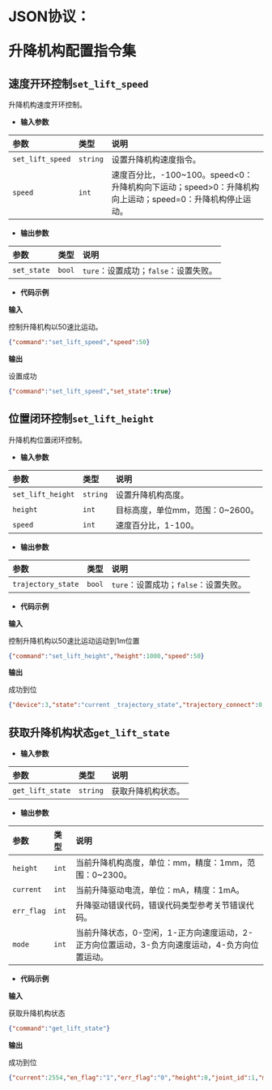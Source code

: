 # <p class="hidden">JSON协议：</p>升降机构配置指令集

## 速度开环控制`set_lift_speed`

升降机构速度开环控制。

- **输入参数**

| 参数            | 类型 | 说明                     |
| :-------------- | :--- | :----------------------- |
| `set_lift_speed` |   `string`   | 设置升降机构速度指令。           |
| `speed` |   `int`   | 速度百分比，-100~100。speed<0：升降机构向下运动；speed>0：升降机构向上运动；speed=0：升降机构停止运动。          |


- **输出参数**

| 参数        | 类型   | 说明                                  |
| :---------- | :----- | :------------------------------------ |
| `set_state` | `bool` | `ture`：设置成功；`false`：设置失败。 |

- **代码示例**

**输入**

控制升降机构以50速比运动。

```json
{"command":"set_lift_speed","speed":50}
```

**输出**

设置成功

```json
{"command":"set_lift_speed","set_state":true}
```


## 位置闭环控制`set_lift_height`

升降机构位置闭环控制。

- **输入参数**

| 参数            | 类型 | 说明                     |
| :-------------- | :--- | :----------------------- |
| `set_lift_height` |   `string`   | 设置升降机构高度。           |
| `height` |   `int`   | 目标高度，单位mm，范围：0~2600。          |
| `speed` |   `int`   | 速度百分比，1-100。          |


- **输出参数**


| 参数        | 类型   | 说明                                  |
| :---------- | :----- | :------------------------------------ |
| `trajectory_state` | `bool` | `ture`：设置成功；`false`：设置失败。 |

- **代码示例**

**输入**

控制升降机构以50速比运动运动到1m位置

```json
{"command":"set_lift_height","height":1000,"speed":50}
```

**输出**

成功到位


```json
{"device":3,"state":"current _trajectory_state","trajectory_connect":0,"trajectory_state":true}
```


## 获取升降机构状态`get_lift_state`

- **输入参数**

| 参数            | 类型 | 说明                     |
| :-------------- | :--- | :----------------------- |
| `get_lift_state` |   `string`   | 获取升降机构状态。           |


- **输出参数**

| 参数            | 类型 | 说明                     |
| :-------------- | :--- | :----------------------- |
| `height` |   `int`   | 当前升降机构高度，单位：mm，精度：1mm，范围：0~2300。          |
| `current` |   `int`   | 当前升降驱动电流，单位：mA，精度：1mA。          |
| `err_flag` |   `int`   | 升降驱动错误代码，错误代码类型参考关节错误代码。          |
| `mode` |   `int`   | 当前升降状态，0-空闲，1-正方向速度运动，2-正方向位置运动，3-负方向速度运动，4-负方向位置运动。          |

- **代码示例**

**输入**

获取升降机构状态


```json
{"command":"get_lift_state"}
```

**输出**

成功到位


```json
{"current":2554,"en_flag":"1","err_flag":"0","height":0,"joint_id":1,"mode":0,"state":"lift_state"}
```


